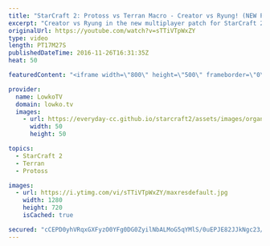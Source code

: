 ```yaml
---
title: "StarCraft 2: Protoss vs Terran Macro - Creator vs Ryung! (NEW PATCH)"
excerpt: "Creator vs Ryung in the new multiplayer patch for StarCraft 2. Subscribe for more videos: http://lowko.tv/youtube More StarCraft 2 Casts: https://goo.gl/fi5EXG  Some of the highest level Protoss vs Terran we have yet to see in StarCraft 2 now that patch 3.8 is out. In this game we see a macro focused"
originalUrl: https://youtube.com/watch?v=sTTiVTpWxZY
type: video
length: PT17M27S
publishedDateTime: 2016-11-26T16:31:35Z
heat: 50

featuredContent: "<iframe width=\"800\" height=\"500\" frameborder=\"0\" src=\"https://www.youtube.com/embed/sTTiVTpWxZY\" allow=\"accelerometer; autoplay; encrypted-media; gyroscope; picture-in-picture\" allowfullscreen></iframe>"

provider:
  name: LowkoTV
  domain: lowko.tv
  images:
    - url: https://everyday-cc.github.io/starcraft2/assets/images/organizations/lowko.tv-50x50.jpg
      width: 50
      height: 50

topics:
  - StarCraft 2
  - Terran
  - Protoss

images:
  - url: https://i.ytimg.com/vi/sTTiVTpWxZY/maxresdefault.jpg
    width: 1280
    height: 720
    isCached: true

secured: "cCEPD0yhVRqxGXFyzO0YFg0DG0ZyilNbALMoG5qYMlS/0uEPJE82JJkNgc23/fViimGckehKySx130UV4DefetNCqgHAUs7TsB1Ltqm90PF5JIYab3Yt+sfooRjzTR6XhDQwL5FS272nJkA3xhke6ak7ZRnzwhUHJjTm9hc5Hxi04Fm66nShC1LXdMoZPwAw5ABGFWI4BT3nUDVAQEoJmqwU+x6GgmGT5LQhxtfUn+vpZDnI9U9UdstIq/+5BUdMNaqPqXFrJJQ0EqRfMx2rHCJFlroSa1Gsk5q+FTc4LHIouTGdkgUtvdiDVsf4rJ/+tAs2hjqy7eY1YeDfdQ3Sxzy2Kp94j9CYtkAAPvavkQf+gFxU9wqd3iccZSfD9ADLvlR/5fXzLSmpC3QGT+5nyjPRNold1LCfKDF7hIc1yOQ=;ShYucec8SVL855dXHCi8Jw=="
---
```


